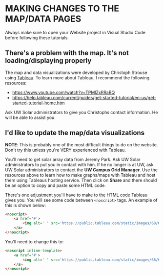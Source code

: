 # MAKING CHANGES TO THE MAP/DATA PAGES

Always make sure to open your Website project in Visual Studio Code before following these tutorials.

## There's a problem with the map. It's not loading/displaying properly

The map and data visualizations were developed by Christoph Strouse using [Tableau](https://www.tableau.com/). To learn more about Tableau, I recommend the following resources:

* https://www.youtube.com/watch?v=TPMlZxRRaBQ
* https://help.tableau.com/current/guides/get-started-tutorial/en-us/get-started-tutorial-home.htm

Ask UW Solar administrators to give you Christophs contact information. He will be able to assist you.

## I'd like to update the map/data visualizations

**NOTE**: This is probably one of the most difficult things to do on the website. Don't try this unless you're VERY experienced with Tableau.

You'll need to get solar array data from Jeremy Park. Ask UW Solar administrators to put you in contact with him. If he no longer is at UW, ask UW Solar administrators to contact the **UW Campus Grid Manager**. Use the resources above to learn how to make graphs/maps with Tableau and host them using Tableaus hosting service. Then click on **Share** and there should be an option to copy and paste some HTML code.

There's one adjustment you'll have to make to the HTML code Tableau gives you. You will see some code between `<noscript>` tags. An example of this is shown below:

```html
<noscript>
    <a href='#'>
        <img alt=' ' src='https://public.tableau.com/static/images/68/68G68CFX6/1_rss.png' style='border: none' />
    </a>
</noscript>
```

You'll need to change this to:

```html
<noscript inline-template>
    <a href='#'>
        <img alt=' ' src='https://public.tableau.com/static/images/68/68G68CFX6/1_rss.png' style='border: none' />
    </a>
</noscript>
```